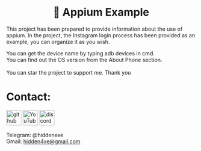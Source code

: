 <div align="center">
  <h1>📱 Appium Example</h1>
</div>

This project has been prepared to provide information about the use of appium. In the project, the Instagram login process has been provided as an example, you can organize it as you wish.

You can get the device name by typing adb devices in cmd.
<br>
You can find out the OS version from the About Phone section.
<br><br>
You can star the project to support me. Thank you
 
# Contact:

[<img src='https://cdn.jsdelivr.net/npm/simple-icons@3.0.1/icons/github.svg' alt='github' height='40'>](https://github.com/hiddenexee)  [<img src='https://cdn.jsdelivr.net/npm/simple-icons@3.0.1/icons/youtube.svg' alt='YouTube' height='40'>](https://www.youtube.com/@hidden4xe)  [<img src='https://cdn.jsdelivr.net/npm/simple-icons@3.0.1/icons/discord.svg' alt='discord' height='40'>](https://discord.com/users/1213658859185381387)


Telegram: @hiddenexe
<br>
Gmail: hidden4xe@gmail.com
 

